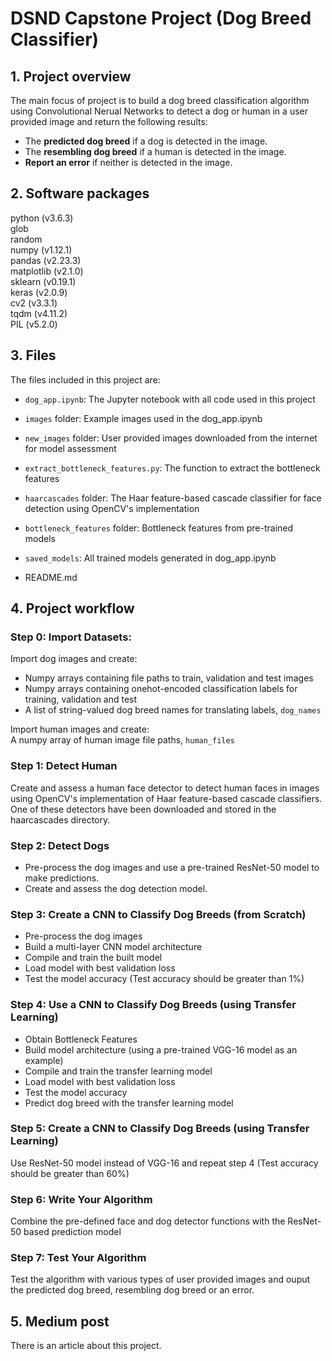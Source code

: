 
# DSND Capstone Project (Dog Breed Classifier)

## 1. Project overview

The main focus of project is to build a dog breed classification algorithm using Convolutional Nerual Networks to detect a dog or human in a user provided image and return the following results:

* The **predicted dog breed** if a dog is detected in the image.
* The **resembling dog breed** if a human is detected in the image.
* **Report an error** if neither is detected in the image.

## 2. Software packages

python (v3.6.3)<br>
glob<br>
random<br>
numpy (v1.12.1)<br>
pandas (v2.23.3)<br>
matplotlib (v2.1.0)<br>
sklearn (v0.19.1)<br>
keras (v2.0.9)<br>
cv2 (v3.3.1)<br>
tqdm (v4.11.2)<br>
PIL (v5.2.0)<br>

## 3. Files

The files included in this project are:

* `dog_app.ipynb`: The Jupyter notebook with all code used in this project


* `images` folder: Example images used in the dog_app.ipynb


* `new_images` folder: User provided images downloaded from the internet for model assessment


* `extract_bottleneck_features.py`: The function to extract the bottleneck features


* `haarcascades` folder: The Haar feature-based cascade classifier for face detection using OpenCV's implementation


* `bottleneck_features` folder: Bottleneck features from pre-trained models


* `saved_models`: All trained models generated in dog_app.ipynb


* README.md

## 4. Project workflow

### **Step 0: Import Datasets:**
Import dog images and create:
* Numpy arrays containing file paths to train, validation and test images
* Numpy arrays containing onehot-encoded classification labels for training, validation and test 
* A list of string-valued dog breed names for translating labels, `dog_names`

Import human images and create: <br>
A numpy array of human image file paths, `human_files`

### **Step 1: Detect Human**
Create and assess a human face detector to detect human faces in images using OpenCV's implementation of Haar feature-based cascade classifiers. One of these detectors have been downloaded and stored in the haarcascades directory.

### **Step 2: Detect Dogs** 
* Pre-process the dog images and use a pre-trained ResNet-50 model to make predictions. 
* Create and assess the dog detection model.


### **Step 3: Create a CNN to Classify Dog Breeds (from Scratch)**
* Pre-process the dog images
* Build a multi-layer CNN model architecture
* Compile and train the built model
* Load model with best validation loss 
* Test the model accuracy (Test accuracy should be greater than 1%)

### **Step 4: Use a CNN to Classify Dog Breeds (using Transfer Learning)**
* Obtain Bottleneck Features
* Build model architecture (using a pre-trained VGG-16 model as an example)
* Compile and train the transfer learning model
* Load model with best validation loss 
* Test the model accuracy
* Predict dog breed with the transfer learning model

### **Step 5: Create a CNN to Classify Dog Breeds (using Transfer Learning)**
Use ResNet-50 model instead of VGG-16 and repeat step 4 (Test accuracy should be greater than 60%)

### **Step 6: Write Your Algorithm**
Combine the pre-defined face and dog detector functions with the ResNet-50 based prediction model

### **Step 7: Test Your Algorithm**
Test the algorithm with various types of user provided images and ouput the predicted dog breed, resembling dog breed or an error.

## 5. Medium post
There is an article about this project.
